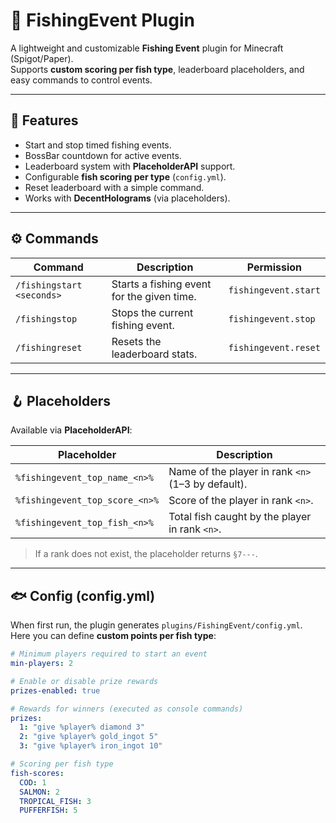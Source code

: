 # 🎣 FishingEvent Plugin

A lightweight and customizable **Fishing Event** plugin for Minecraft (Spigot/Paper).  
Supports **custom scoring per fish type**, leaderboard placeholders, and easy commands to control events.

---

## 📌 Features
- Start and stop timed fishing events.
- BossBar countdown for active events.
- Leaderboard system with **PlaceholderAPI** support.
- Configurable **fish scoring per type** (`config.yml`).
- Reset leaderboard with a simple command.
- Works with **DecentHolograms** (via placeholders).

---

## ⚙️ Commands
| Command | Description | Permission |
|---------|-------------|------------|
| `/fishingstart <seconds>` | Starts a fishing event for the given time. | `fishingevent.start` |
| `/fishingstop` | Stops the current fishing event. | `fishingevent.stop` |
| `/fishingreset` | Resets the leaderboard stats. | `fishingevent.reset` |

---

## 🪝 Placeholders
Available via **PlaceholderAPI**:

| Placeholder | Description |
|-------------|-------------|
| `%fishingevent_top_name_<n>%` | Name of the player in rank `<n>` (1–3 by default). |
| `%fishingevent_top_score_<n>%` | Score of the player in rank `<n>`. |
| `%fishingevent_top_fish_<n>%` | Total fish caught by the player in rank `<n>`. |

> If a rank does not exist, the placeholder returns `§7---`.

---

## 🐟 Config (config.yml)
When first run, the plugin generates `plugins/FishingEvent/config.yml`.  
Here you can define **custom points per fish type**:

```yaml
# Minimum players required to start an event
min-players: 2

# Enable or disable prize rewards
prizes-enabled: true

# Rewards for winners (executed as console commands)
prizes:
  1: "give %player% diamond 3"
  2: "give %player% gold_ingot 5"
  3: "give %player% iron_ingot 10"

# Scoring per fish type
fish-scores:
  COD: 1
  SALMON: 2
  TROPICAL_FISH: 3
  PUFFERFISH: 5

